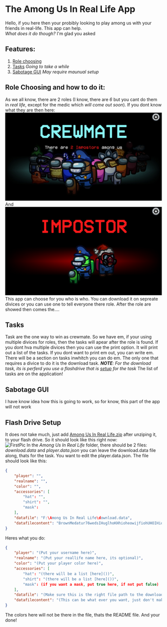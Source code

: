 # The Among Us In Real Life App    
Hello, if you here then your probibly looking to play among us with your friends in real-life. This app can help.    
_What does it do though?_ I'm glad you asked       

## Features:

1. [Role choosing](https://github.com/Medatur76/Among-Us-In-Real-Life-App#role-choosing-and-how-to-do-it)    
2. [Tasks](https://github.com/Medatur76/Among-Us-In-Real-Life-App#tasks) _Going to take a while_    
3. [Sabotage GUI](https://github.com/Medatur76/Among-Us-In-Real-Life-App#sabotage-gui) _May require maunual setup_


## Role Choosing and how to do it:

As we all know, there are 2 roles (I know, there are _6_ but you cant do them in _real life_, except for the medic which _will come out soon_).
If you dont know what they are then here:    
![Crewmate](https://github.com/Medatur76/Among-Us-In-Real-Life-App/blob/master/Among%20Us%20APP/Pictures/Crewmate.jpg)    
And    
![Imposter](https://github.com/Medatur76/Among-Us-In-Real-Life-App/blob/master/Among%20Us%20APP/Pictures/Imposter.jpg)     
This app can choose for you who is who. You can download it on sepreate divices or you can use one to tell everyone there role.
After the role are showed then comes the....

## Tasks

Task are the one way to win as crewmate. So we have em, if your using multiple divices for roles, then the tasks will apear after the role is found. If you dont hva multiple divices then you can use the print option. It will print out a list of the tasks. If you dont want to print em out, you can write em. There will be a section on tasks inwhitch you can do em. The only one that requires a divice to do it is the download task. _**NOTE**: For the download task, its is perferd you use a flashdrive that is [setup](https://github.com/Medatur76/Among-Us-In-Real-Life-App#flash-drive-setup) for the task_ The list of tasks are on the application!     

## Sabotage GUI

I have know idea how this is going to work, so for know, this part of the app will not work

## Flash Drive Setup

It does not take much, just add [Among Us In Real Life.zip](https://github.com/Medatur76/Among-Us-In-Real-Life-App/files/7770711/Among.Us.In.Real.Life.zip) after unziping it, to your flash drive. So it should look like this right now:     
![FirstPic](https://user-images.githubusercontent.com/90143210/147275195-66fd86f5-037b-41f3-9f99-6a9e217e19ea.png)
In the _Among Us In Real Life_ folder, there should be 2 files: _download.data_ and _player.data.json_ you can leave the download.data file along, thats for the task. You want to edit the player.data.json. The file should look like this:
```JSON
{
	"player": "",
	"realname": "",
	"color": "",
	"accessories": [
		"hat": "",
		"shirt": "",
		"mask": 
	],
	"datafile": "F:\Among Us In Real Life\download.data",
	"datafilecontent": "BrownMedatur76wedsIHuglhoKHhioheowijfiohUHOIHiojojihoCrewjjjwmateminiwwwwwa",
}
```    
Heres what you do:    
```JSON
{
	"player": "(Put your username here)",
	"realname": "(Put your reallife name here, its optional)",
	"color": "(Put your player color here)",
	"accessories": [
		"hat": "(there will be a list [here]())",
		"shirt": "(there will be a list [here]())",
		"mask": (if you want a mask, put true here, if not put false)
	],
	"datafile": "(Make sure this is the right file path to the download.data file)",
	"datafilecontent": "(This can be what ever you want, just don't make it to long)",
}
```    
The colors here will not be there in the file, thats the README file.
And your done!
